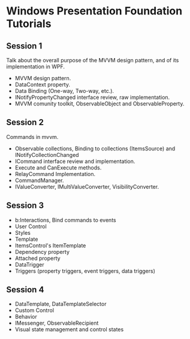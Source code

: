 # Windows Presentation Foundation Tutorials

## Session 1

Talk about the overall purpose of the MVVM design pattern, and of its implementation in WPF.

* MVVM design pattern.
* DataContext property.
* Data Binding (One-way, Two-way, etc.).
* INotifyPropertyChanged interface review, raw implementation.
* MVVM comunity toolkit, ObservableObject and ObservableProperty.

## Session 2

Commands in mvvm.

* Observable collections, Binding to collections (ItemsSource) and INotifyCollectionChanged
* ICommand interface review and implementation.
* Execute and CanExecute methods.
* RelayCommand Implementation.
* CommandManager.
* IValueConverter, IMultiValueConverter, VisibilityConverter.

## Session 3

* b:Interactions, Bind commands to events
* User Control
* Styles
* Template
* ItemsControl's ItemTemplate
* Dependency property
* Attached property
* DataTrigger
* Triggers (property triggers, event triggers, data triggers)

## Session 4

* DataTemplate, DataTemplateSelector
* Custom Control
* Behavior
* IMessenger, ObservableRecipient
* Visual state management and control states